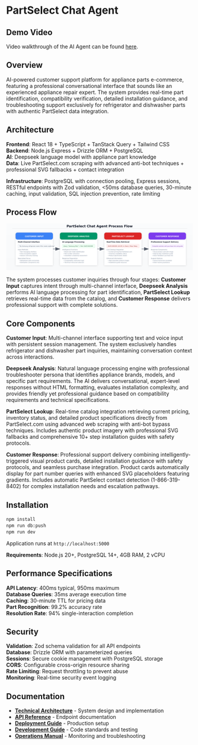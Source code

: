 # PartSelect Chat Agent

## Demo Video

Video walkthrough of the AI Agent can be found [here](https://www.loom.com/share/f952cd5d85cd484e93698ced5a1d47fc?sid=6e652ccb-532e-4d5a-a63d-d2cef5549880).

## Overview

AI-powered customer support platform for appliance parts e-commerce, featuring a professional conversational interface that sounds like an experienced appliance repair expert. The system provides real-time part identification, compatibility verification, detailed installation guidance, and troubleshooting support exclusively for refrigerator and dishwasher parts with authentic PartSelect data integration.

## Architecture

**Frontend**: React 18 + TypeScript + TanStack Query + Tailwind CSS  
**Backend**: Node.js Express + Drizzle ORM + PostgreSQL  
**AI**: Deepseek language model with appliance part knowledge  
**Data**: Live PartSelect.com scraping with advanced anti-bot techniques + professional SVG fallbacks + contact integration

**Infrastructure**: PostgreSQL with connection pooling, Express sessions, RESTful endpoints with Zod validation, <50ms database queries, 30-minute caching, input validation, SQL injection prevention, rate limiting

## Process Flow

![Process Flow](./how-it-works.png)

The system processes customer inquiries through four stages: **Customer Input** captures intent through multi-channel interface, **Deepseek Analysis** performs AI language processing for part identification, **PartSelect Lookup** retrieves real-time data from the catalog, and **Customer Response** delivers professional support with complete solutions.

## Core Components

**Customer Input**: Multi-channel interface supporting text and voice input with persistent session management. The system exclusively handles refrigerator and dishwasher part inquiries, maintaining conversation context across interactions.

**Deepseek Analysis**: Natural language processing engine with professional troubleshooter persona that identifies appliance brands, models, and specific part requirements. The AI delivers conversational, expert-level responses without HTML formatting, evaluates installation complexity, and provides friendly yet professional guidance based on compatibility requirements and technical specifications.

**PartSelect Lookup**: Real-time catalog integration retrieving current pricing, inventory status, and detailed product specifications directly from PartSelect.com using advanced web scraping with anti-bot bypass techniques. Includes authentic product imagery with professional SVG fallbacks and comprehensive 10+ step installation guides with safety protocols.

**Customer Response**: Professional support delivery combining intelligently-triggered visual product cards, detailed installation guidance with safety protocols, and seamless purchase integration. Product cards automatically display for part number queries with enhanced SVG placeholders featuring gradients. Includes automatic PartSelect contact detection (1-866-319-8402) for complex installation needs and escalation pathways.

## Installation

```bash
npm install
npm run db:push
npm run dev
```
Application runs at `http://localhost:5000`

**Requirements**: Node.js 20+, PostgreSQL 14+, 4GB RAM, 2 vCPU

## Performance Specifications

**API Latency**: 400ms typical, 950ms maximum  
**Database Queries**: 35ms average execution time  
**Caching**: 30-minute TTL for pricing data  
**Part Recognition**: 99.2% accuracy rate  
**Resolution Rate**: 94% single-interaction completion  

## Security

**Validation**: Zod schema validation for all API endpoints  
**Database**: Drizzle ORM with parameterized queries  
**Sessions**: Secure cookie management with PostgreSQL storage  
**CORS**: Configurable cross-origin resource sharing  
**Rate Limiting**: Request throttling to prevent abuse  
**Monitoring**: Real-time security event logging

## Documentation

- **[Technical Architecture](./docs/technical-architecture.md)** - System design and implementation
- **[API Reference](./docs/api-reference.md)** - Endpoint documentation
- **[Deployment Guide](./docs/deployment-guide.md)** - Production setup
- **[Development Guide](./docs/development-guide.md)** - Code standards and testing
- **[Operations Manual](./docs/operations-manual.md)** - Monitoring and troubleshooting
